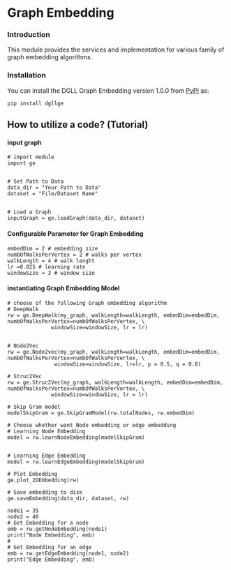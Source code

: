 # Graph Embedding
### Introduction
This module provides the services and implementation for various
family of graph embedding algorithms.

### Installation

You can install the DGLL Graph Embedding version 1.0.0 from [PyPI](https://pypi.org/project/dgllge/) as:

    pip install dgllge

## How to utilize a code? (Tutorial)
#### input graph
```
# import module
import ge


# Set Path to Data
data_dir = "Your Path to Data"
dataset = "File/Dataset Name"


# Load a Graph
inputGraph = ge.loadGraph(data_dir, dataset)
```

#### Configurable Parameter for Graph Embedding
```
embedDim = 2 # embedding size
numbOfWalksPerVertex = 2 # walks per vertex
walkLength = 4 # walk lenght
lr =0.025 # learning rate
windowSize = 3 # window size
```

#### instantiating Graph Embedding Model
```
# choose of the following Graph embedding algorithm
# DeepWalk
rw = ge.DeepWalk(my_graph, walkLength=walkLength, embedDim=embedDim, numbOfWalksPerVertex=numbOfWalksPerVertex, \
              windowSize=windowSize, lr = lr)
              
              
# Node2Vec
rw = ge.Node2vec(my_graph, walkLength=walkLength, embedDim=embedDim, numbOfWalksPerVertex=numbOfWalksPerVertex, \
               windowSize=windowSize, lr=lr, p = 0.5, q = 0.8)

# Struc2Vec
rw = ge.Struc2Vec(my_graph, walkLength=walkLength, embedDim=embedDim, numbOfWalksPerVertex=numbOfWalksPerVertex, \
              windowSize=windowSize, lr = lr)
              
# Skip Gram model
modelSkipGram = ge.SkipGramModel(rw.totalNodes, rw.embedDim)

# Choose whether want Node embedding or edge embedding
# Learning Node Embedding
model = rw.learnNodeEmbedding(modelSkipGram)


# Learning Edge Embedding
model = rw.learnEdgeEmbedding(modelSkipGram)

# Plot Embedding
ge.plot_2DEmbedding(rw)

# Save embedding to disk
ge.saveEmbedding(data_dir, dataset, rw)

node1 = 35
node2 = 40
# Get Embedding for a node
emb = rw.getNodeEmbedding(node1)
print("Node Embedding", emb)
#
# Get Embedding for an edge
emb = rw.getEdgeEmbedding(node1, node2)
print("Edge Embedding", emb)
```